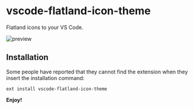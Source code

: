 # vscode-flatland-icon-theme
Flatland icons to your VS Code.


![preview](https://github.com/gebilaoxiong/vscode-flatland-icon-theme/blob/master/images/preview.png?raw=true)

## Installation

Some people have reported that they cannot find the extension when they insert the installation command:

```
ext install vscode-flatland-icon-theme
```


**Enjoy!**